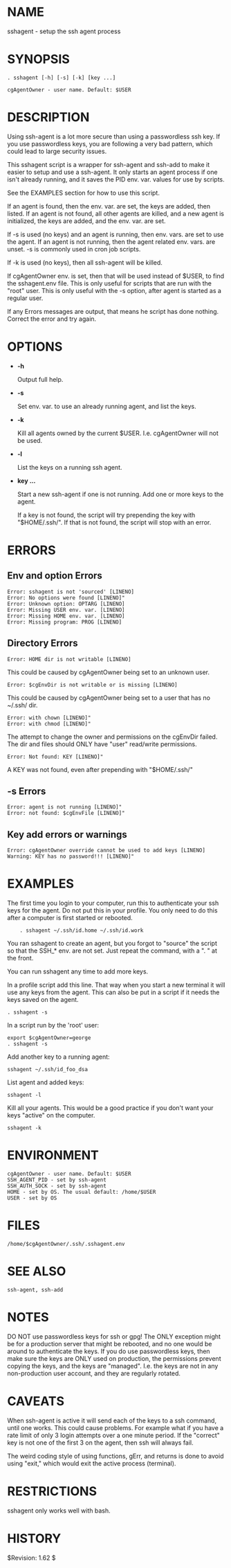 # NAME

sshagent - setup the ssh agent process

# SYNOPSIS

    . sshagent [-h] [-s] [-k] [key ...]

    cgAgentOwner - user name. Default: $USER

# DESCRIPTION

Using ssh-agent is a lot more secure than using a passwordless ssh
key. If you use passwordless keys, you are following a very bad
pattern, which could lead to large security issues.

This sshagent script is a wrapper for ssh-agent and ssh-add to make it
easier to setup and use a ssh-agent. It only starts an agent process
if one isn't already running, and it saves the PID env. var. values
for use by scripts.

See the EXAMPLES section for how to use this script.

If an agent is found, then the env. var. are set, the keys are added,
then listed.  If an agent is not found, all other agents are killed,
and a new agent is initialized, the keys are added, and the
env. var. are set.

If -s is used (no keys) and an agent is running, then env. vars. are
set to use the agent. If an agent is not running, then the agent
related env. vars. are unset. -s is commonly used in cron job scripts.

If -k is used (no keys), then all ssh-agent will be killed.

If cgAgentOwner env. is set, then that will be used instead of $USER,
to find the sshagent.env file.  This is only useful for scripts that
are run with the "root" user. This is only useful with the -s option,
after agent is started as a regular user.

If any Errors messages are output, that means he script has done
nothing. Correct the error and try again.

# OPTIONS

- **-h**

    Output full help.

- **-s**

    Set env. var. to use an already running agent, and list the keys.

- **-k**

    Kill all agents owned by the current $USER. I.e. cgAgentOwner will not
    be used.

- **-l**

    List the keys on a running ssh agent.

- **key ...**

    Start a new ssh-agent if one is not running. Add one or more keys to
    the agent.

    If a key is not found, the script will try prepending the key with
    "$HOME/.ssh/". If that is not found, the script will stop with an
    error.

# ERRORS

## Env and option Errors

    Error: sshagent is not 'sourced' [LINENO]
    Error: No options were found [LINENO]"
    Error: Unknown option: OPTARG [LINENO]
    Error: Missing USER env. var. [LINENO]
    Error: Missing HOME env. var. [LINENO]
    Error: Missing program: PROG [LINENO]

## Directory Errors

    Error: HOME dir is not writable [LINENO]

This could be caused by cgAgentOwner being set to an unknown user.

    Error: $cgEnvDir is not writable or is missing [LINENO]

This could be caused by cgAgentOwner being set to a user that has no
~/.ssh/ dir.

    Error: with chown [LINENO]"
    Error: with chmod [LINENO]"

The attempt to change the owner and permissions on the cgEnvDir
failed. The dir and files should ONLY have "user" read/write
permissions.

    Error: Not found: KEY [LINENO]"

A KEY was not found, even after prepending with "$HOME/.ssh/"

## -s Errors

    Error: agent is not running [LINENO]"
    Error: not found: $cgEnvFile [LINENO]"

## Key add errors or warnings

    Error: cgAgentOwner override cannot be used to add keys [LINENO]
    Warning: KEY has no password!!! [LINENO]"

# EXAMPLES

The first time you login to your computer, run this to authenticate
your ssh keys for the agent. Do not put this in your profile. You only
need to do this after a computer is first started or rebooted.

        . sshagent ~/.ssh/id.home ~/.ssh/id.work

You ran sshagent to create an agent, but you forgot to "source" the
script so that the SSH\_\* env. are not set.  Just repeat the command,
with a ". " at the front.

You can run sshagent any time to add more keys.

In a profile script add this line. That way when you start a new
terminal it will use any keys from the agent. This can also be
put in a script if it needs the keys saved on the agent.

    . sshagent -s

In a script run by the 'root' user:

    export $cgAgentOwner=george
    . sshagent -s

Add another key to a running agent:

    sshagent ~/.ssh/id_foo_dsa

List agent and added keys:

    sshagent -l

Kill all your agents. This would be a good practice if you don't want
your keys "active" on the computer.

    sshagent -k

# ENVIRONMENT

    cgAgentOwner - user name. Default: $USER
    SSH_AGENT_PID - set by ssh-agent
    SSH_AUTH_SOCK - set by ssh-agent
    HOME - set by OS. The usual default: /home/$USER
    USER - set by OS

# FILES

    /home/$cgAgentOwner/.ssh/.sshagent.env

# SEE ALSO

    ssh-agent, ssh-add

# NOTES

DO NOT use passwordless keys for ssh or gpg!  The ONLY exception might
be for a production server that might be rebooted, and no one would be
around to authenticate the keys. If you do use passwordless keys, then
make sure the keys are ONLY used on production, the permissions
prevent copying the keys, and the keys are "managed". I.e. the keys
are not in any non-production user account, and they are regularly
rotated.

# CAVEATS

When ssh-agent is active it will send each of the keys to a ssh
command, until one works. This could cause problems. For example what
if you have a rate limit of only 3 login attempts over a one minute
period.  If the "correct" key is not one of the first 3 on the agent,
then ssh will always fail.

The weird coding style of using functions, gErr, and returns is done to
avoid using "exit," which would exit the active process (terminal).

# RESTRICTIONS

sshagent only works well with bash.

# HISTORY

$Revision: 1.62 $
